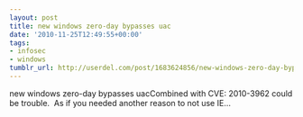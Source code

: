 ```yaml
---
layout: post
title: new windows zero-day bypasses uac
date: '2010-11-25T12:49:55+00:00'
tags:
- infosec
- windows
tumblr_url: http://userdel.com/post/1683624856/new-windows-zero-day-bypasses-uac
---
```

new windows zero-day bypasses uacCombined with CVE: 2010-3962 could be trouble.  As if you needed another reason to not use IE…
